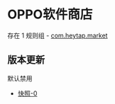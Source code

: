# OPPO软件商店

存在 1 规则组 - [com.heytap.market](/src/apps/com.heytap.market.ts)

## 版本更新

默认禁用

- [快照-0](https://i.gkd.li/import/13455965)
